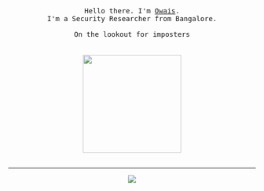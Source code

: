 <p align="center">
  <br>
  <br>
  <br>
  <samp>Hello there. I'm <a href="https://osh.fyi">Owais</a>.<br> I'm a Security Researcher from Bangalore.<br>
    <br>On the lookout for imposters</samp>
  <br>
  <br>
  <br>

  <img src="https://github.com/NotSooShariff/NotSooShariff/assets/93514938/bfd103d5-6fdb-4525-b447-41b1ef5007e3" height="200" />

  <br>
  <br>
  
</p>

------------
<div align="center">
<img src="https://komarev.com/ghpvc/?username=NotSooShariff&&style=flat-square" align="center" />
</div>  
